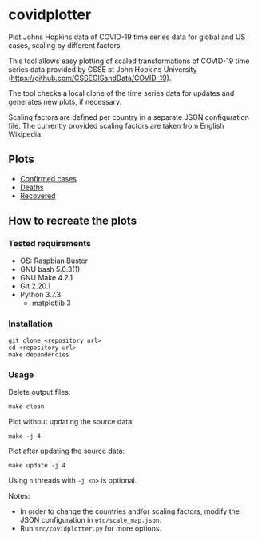 # covidplotter

Plot Johns Hopkins data of COVID-19 time series data for global and US cases, scaling by different factors.

This tool allows easy plotting of scaled transformations of COVID-19 time series data provided by CSSE at John Hopkins University (<https://github.com/CSSEGISandData/COVID-19>).

The tool checks a local clone of the time series data for updates and generates new plots, if necessary.

Scaling factors are defined per country in a separate JSON configuration file.
The currently provided scaling factors are taken from English Wikipedia.

## Plots

- [Confirmed cases](./confirmed/)
- [Deaths](./deaths/)
- [Recovered](./recovered/)

## How to recreate the plots

### Tested requirements

- OS: Raspbian Buster
- GNU bash 5.0.3(1)
- GNU Make 4.2.1
- Git 2.20.1
- Python 3.7.3
    - matplotlib 3

### Installation

```
git clone <repository url>
cd <repository url>
make dependencies
```

### Usage

Delete output files:

```
make clean
```

Plot without updating the source data:

```
make -j 4
```

Plot after updating the source data:

```
make update -j 4
```

Using `n` threads with `-j <n>` is optional.

Notes:

- In order to change the countries and/or scaling factors, modify the JSON configuration in `etc/scale_map.json`.
- Run `src/covidplotter.py` for more options.
